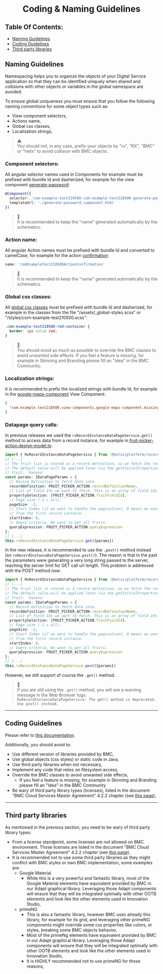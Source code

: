 <h1 style="text-align:center">Coding & Naming Guidelines</h1>

## Table Of Contents:
* [Naming Guidelines](#naming-guidelines)  
* [Coding Guidelines](#coding-guidelines)  
* [Third party libraries](#third-party-libraries)  


<a name="naming-guidelines"></a>
## Naming Guidelines
Namespacing helps you to organize the objects of your Digital Service application so that they can be identified uniquely when shared and collisions with other objects or variables in the global namespace are avoided.

To ensure global uniqueness you must ensure that you follow the following naming conventions for some object types such as:
* View component selectors,
* Actions name,
* Global css classes, 
* Localization strings, 

> :warning:  
> You should not, in any case, prefix your objects by "rx", "RX", "BMC" or "helix" to avoid collision with BMC objects.


### Component selectors:
All angular selector names used in Components for example must be prefixed with bundle Id and dasherized, for example for the view component [generate-password](../_details/JAVASCRIPT_VIEW_COMPONENTS.MD#generate-password):
```typescript
@Component({
  selector: 'com-example-test210500-com-example-test210500-generate-password',
  templateUrl: './generate-password.component.html'
})
```

> :memo:  
> It is recommended to keep the "name" generated automatically by the schematics.


### Action name:
All angular Action names must be prefixed with bundle Id and converted to camelCase, for example for the action [confirmation](../_details/JAVASCRIPT_ACTIONS.MD#confirmation):
```typescript
name: 'comExampleTest210500ActionConfirmation'
```

> :memo:  
> It is recommended to keep the "name" generated automatically by the schematics.


### Global css classes:
All [global css classes](../_details/ASSETS.MD#global-css-class) must be prefixed with bundle Id and dasherized, for example in the classes from the file "/assets/_global-styles.scss" or "/styles/com-example-test210500.scss":
```scss
.com-example-test210500-red-container {
  border: 1px solid red;
}
```

> :memo:  
> You should avoid as much as possible to override the BMC classes to avoid unwanted side effects. If you feel a feature is missing, for example in Skinning and Branding please fill an "Idea" in the BMC Community.


### Localization strings:
It is recommended to prefix the localized strings with bundle Id, for example in the [google-maps-component](../_details/JAVASCRIPT_VIEW_COMPONENTS.MD#google-maps-component) View Component:
```json
{
  "com.example.test210500.view-components.google-maps-component.missing-api-key": "The Google Maps api key is missing, the Google Map component will function in \"development mode\" and geolocalization will not work."
}
```

### Datapage query calls:
In previous releases we used the `rxRecordInstanceDataPageService.get()` method to access data from a record instance, for example in [fruit-picker-action.design-model.ts](../bundle/src/main/webapp/libs/com-example-test210500/src/lib/actions/fruit-picker/fruit-picker-action.design-model.ts):
```ts
import { RxRecordInstanceDataPageService } from '@helix/platform/record/api';
// (...)
// The fruit list is stored in a record definition, so we fetch the record instances to build the list.
// The default value will be applied later via the getInitialProperties() with:
// fruit: 'banana'
const params: IDataPageParams = {
  // Record Definition to fetch data into.
  recorddefinition: FRUIT_PICKER_ACTION.recordDefinitionName,
  // List of field Ids we want to fetch. This is an array of field Ids.
  propertySelection: [FRUIT_PICKER_ACTION.fruitFieldId],
  // Page size (-1 = all).
  pageSize: -1,
  // Start Index (if we want to handle the pagination), 0 means we want to get
  // from the first record instance.
  startIndex: 0,
  // Query criteria. We want to get all fruits.
  queryExpression: FRUIT_PICKER_ACTION.queryExpression
};
// (...)
this.rxRecordInstanceDataPageService.get({params})
```
In the new release, it is recommended to use the `.post()` method instead (so `rxRecordInstanceDataPageService.post()`). The reason is that in the past the parameters were generating a very long string passed to the server, reaching the server limit for GET call url length. This problem is addressed with the POST method now:
```ts
import { RxRecordInstanceDataPageService } from '@helix/platform/record/api';
// (...)
// The fruit list is stored in a record definition, so we fetch the record instances to build the list.
// The default value will be applied later via the getInitialProperties() with:
// fruit: 'banana'
const params: IDataPageParams = {
  // Record Definition to fetch data into.
  recorddefinition: FRUIT_PICKER_ACTION.recordDefinitionName,
  // List of field Ids we want to fetch. This is an array of field Ids.
  propertySelection: [FRUIT_PICKER_ACTION.fruitFieldId],
  // Page size (-1 = all).
  pageSize: -1,
  // Start Index (if we want to handle the pagination), 0 means we want to get
  // from the first record instance.
  startIndex: 0,
  // Query criteria. We want to get all fruits.
  queryExpression: FRUIT_PICKER_ACTION.queryExpression
};
// (...)
this.rxRecordInstanceDataPageService.post({params})
```

However, we still support of course the `.get()` method.

> :memo:  
> If you are still using the `.get()` method, you will see a warning message in the Web Browser logs:  
> `RxRecordInstanceDataPageService: The get() method is deprecated. Use post() instead.`


---

<a name="coding-guidelines"></a>
## Coding Guidelines
Please refer to [this documentation](https://docs.bmc.com/docs/innovationsuite/233/best-practices-for-developing-application-code-1223791356.html?src=search).  

Additionally, you should avoid to:
* Use different version of libraries provided by BMC,
* Use global objects (css styles) or static code in Java,
* Use third party libraries when not necessary,
* Implement any code that relies on filesystem access,
* Override the BMC classes to avoid unwanted side effects,
  * If you feel a feature is missing, for example in Skinning and Branding please fill an "Idea" in the BMC Community
* Be wary of third party library types (licenses), listed in the document "BMC Cloud Services Master Agreement" 4.2.2 chapter (see [this page](https://www.bmc.com/legal/agreements.html)), 

---

<a name="third-party-libraries"></a>
## Third party libraries
As mentioned in the previous section, you need to be wary of third party library types:
* From a license standpoint, some licenses are not allowed on BMC environment. Those licenses are listed in the document "BMC Cloud Services Master Agreement" 4.2.2 chapter (see [this page](https://www.bmc.com/legal/agreements.html)), 
* It is recommended not to use some third party libraries as they might conflict with BMC styles or own BMC implementation, some examples are:
  * Google Material
    * While this is a very powerful and fantastic library, most of the Google Material elements have equivalent provided by BMC in our Adapt graphical library. Leveraging those Adapt components will ensure that they will be integrated optimally with other OOTB elements and look like the other elements used in Innovation Studio,
  * primeNG
    * This is also a fantastic library, however BMC uses already this library, for example for its grid, and leveraging other primeNG components might override some css properties like colors, or styles, breaking some BMC objects behavior,
    * Most of the primeNg elements have equivalent provided by BMC in our Adapt graphical library. Leveraging those Adapt components will ensure that they will be integrated optimally with other OOTB elements and look like the other elements used in Innovation Studio,
    * It is HIGHLY recommended not to use primeNG for those reasons,
